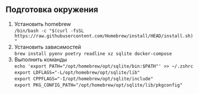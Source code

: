 ## Подготовка окружения

1. Установить homebrew <br>
   ```/bin/bash -c "$(curl -fsSL https://raw.githubusercontent.com/Homebrew/install/HEAD/install.sh)"```
2. Установить зависимостей <br> 
   ```brew install pyenv poetry readline xz sqlite docker-compose```
3. Выполнить команды <br>
   ```echo 'export PATH="/opt/homebrew/opt/sqlite/bin:$PATH"' >> ~/.zshrc``` <br>
   ```export LDFLAGS="-L/opt/homebrew/opt/sqlite/lib"``` <br>
   ```export CPPFLAGS="-I/opt/homebrew/opt/sqlite/include"``` <br>
   ```export PKG_CONFIG_PATH="/opt/homebrew/opt/sqlite/lib/pkgconfig"``` <br>
